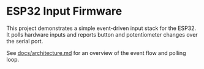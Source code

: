 # ESP32 Input Firmware

This project demonstrates a simple event-driven input stack for the ESP32.
It polls hardware inputs and reports button and potentiometer changes over the
serial port.

See [docs/architecture.md](docs/architecture.md) for an overview of the event
flow and polling loop.
